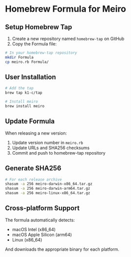 # Homebrew Formula for Meiro

## Setup Homebrew Tap

1. Create a new repository named `homebrew-tap` on GitHub
2. Copy the Formula file:

```bash
# In your homebrew-tap repository
mkdir Formula
cp meiro.rb Formula/
```

## User Installation

```bash
# Add the tap
brew tap k1-c/tap

# Install meiro
brew install meiro
```

## Update Formula

When releasing a new version:

1. Update version number in `meiro.rb`
2. Update URLs and SHA256 checksums
3. Commit and push to homebrew-tap repository

## Generate SHA256

```bash
# For each release archive
shasum -a 256 meiro-darwin-x86_64.tar.gz
shasum -a 256 meiro-darwin-arm64.tar.gz  
shasum -a 256 meiro-linux-x86_64.tar.gz
```

## Cross-platform Support

The formula automatically detects:
- macOS Intel (x86_64)
- macOS Apple Silicon (arm64) 
- Linux (x86_64)

And downloads the appropriate binary for each platform.